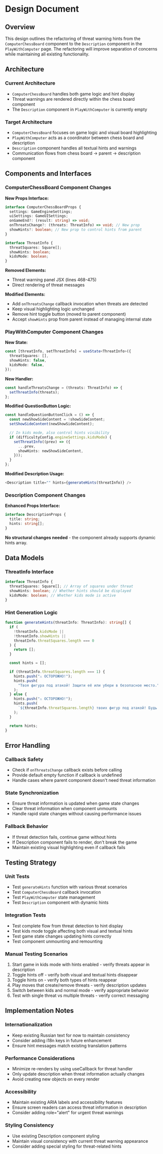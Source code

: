 # Design Document

## Overview

This design outlines the refactoring of threat warning hints from the `ComputerChessBoard` component to the `Description` component in the `PlayWithComputer` page. The refactoring will improve separation of concerns while maintaining all existing functionality.

## Architecture

### Current Architecture

- `ComputerChessBoard` handles both game logic and hint display
- Threat warnings are rendered directly within the chess board component
- The `Description` component in `PlayWithComputer` is currently empty

### Target Architecture

- `ComputerChessBoard` focuses on game logic and visual board highlighting
- `PlayWithComputer` acts as a coordinator between chess board and description
- `Description` component handles all textual hints and warnings
- Communication flows from chess board → parent → description component

## Components and Interfaces

### ComputerChessBoard Component Changes

**New Props Interface:**

```typescript
interface ComputerChessBoardProps {
  settings: GameEngineSettings;
  uiSettings: GameUISettings;
  onGameEnd?: (result: string) => void;
  onThreatsChange?: (threats: ThreatInfo) => void; // New prop
  showHints?: boolean; // New prop to control hints from parent
}

interface ThreatInfo {
  threatSquares: Square[];
  showHints: boolean;
  kidsMode: boolean;
}
```

**Removed Elements:**

- Threat warning panel JSX (lines 468-475)
- Direct rendering of threat messages

**Modified Elements:**

- Add `onThreatsChange` callback invocation when threats are detected
- Keep visual highlighting logic unchanged
- Remove hint toggle button (moved to parent component)
- Accept `showHints` prop from parent instead of managing internal state

### PlayWithComputer Component Changes

**New State:**

```typescript
const [threatInfo, setThreatInfo] = useState<ThreatInfo>({
  threatSquares: [],
  showHints: false,
  kidsMode: false,
});
```

**New Handler:**

```typescript
const handleThreatsChange = (threats: ThreatInfo) => {
  setThreatInfo(threats);
};
```

**Modified QuestionButton Logic:**

```typescript
const handleQuestionButtonClick = () => {
  const newShowSideContent = !showSideContent;
  setShowSideContent(newShowSideContent);

  // In kids mode, also control hints visibility
  if (difficultyConfig.engineSettings.kidsMode) {
    setThreatInfo((prev) => ({
      ...prev,
      showHints: newShowSideContent,
    }));
  }
};
```

**Modified Description Usage:**

```typescript
<Description title="" hints={generateHints(threatInfo)} />
```

### Description Component Changes

**Enhanced Props Interface:**

```typescript
interface DescriptionProps {
  title: string;
  hints: string[];
}
```

**No structural changes needed** - the component already supports dynamic hints array.

## Data Models

### ThreatInfo Interface

```typescript
interface ThreatInfo {
  threatSquares: Square[]; // Array of squares under threat
  showHints: boolean; // Whether hints should be displayed
  kidsMode: boolean; // Whether kids mode is active
}
```

### Hint Generation Logic

```typescript
function generateHints(threatInfo: ThreatInfo): string[] {
  if (
    !threatInfo.kidsMode ||
    !threatInfo.showHints ||
    threatInfo.threatSquares.length === 0
  ) {
    return [];
  }

  const hints = [];

  if (threatInfo.threatSquares.length === 1) {
    hints.push("⚠️ ОСТОРОЖНО!");
    hints.push(
      "Твоя фигура под атакой! Защити её или убери в безопасное место."
    );
  } else {
    hints.push("⚠️ ОСТОРОЖНО!");
    hints.push(
      `${threatInfo.threatSquares.length} твоих фигур под атакой! Будь осторожен!`
    );
  }

  return hints;
}
```

## Error Handling

### Callback Safety

- Check if `onThreatsChange` callback exists before calling
- Provide default empty function if callback is undefined
- Handle cases where parent component doesn't need threat information

### State Synchronization

- Ensure threat information is updated when game state changes
- Clear threat information when component unmounts
- Handle rapid state changes without causing performance issues

### Fallback Behavior

- If threat detection fails, continue game without hints
- If Description component fails to render, don't break the game
- Maintain existing visual highlighting even if callback fails

## Testing Strategy

### Unit Tests

- Test `generateHints` function with various threat scenarios
- Test `ComputerChessBoard` callback invocation
- Test `PlayWithComputer` state management
- Test `Description` component with dynamic hints

### Integration Tests

- Test complete flow from threat detection to hint display
- Test kids mode toggle affecting both visual and textual hints
- Test game state changes updating hints correctly
- Test component unmounting and remounting

### Manual Testing Scenarios

1. Start game in kids mode with hints enabled - verify threats appear in description
2. Toggle hints off - verify both visual and textual hints disappear
3. Toggle hints on - verify both types of hints reappear
4. Play moves that create/remove threats - verify description updates
5. Switch between kids and normal mode - verify appropriate behavior
6. Test with single threat vs multiple threats - verify correct messaging

## Implementation Notes

### Internationalization

- Keep existing Russian text for now to maintain consistency
- Consider adding i18n keys in future enhancement
- Ensure hint messages match existing translation patterns

### Performance Considerations

- Minimize re-renders by using useCallback for threat handler
- Only update description when threat information actually changes
- Avoid creating new objects on every render

### Accessibility

- Maintain existing ARIA labels and accessibility features
- Ensure screen readers can access threat information in description
- Consider adding role="alert" for urgent threat warnings

### Styling Consistency

- Use existing Description component styling
- Maintain visual consistency with current threat warning appearance
- Consider adding special styling for threat-related hints

